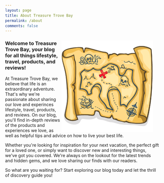 ```yaml
---
layout: page
title: About Treasure Trove Bay
permalink: /about
comments: false
---
```


<div class="row justify-content-between">
<div class="col-md-8 pr-5">

<img src="/assets/images/maplogo.png" alt="Map Logo" width="300" height="300" style="float: right; margin-right: 20px;">

<h3>Welcome to Treasure Trove Bay, your blog for all things lifestyle, travel, products, and reviews!</h3> 

<p> At Treasure Trove Bay, we believe that life is an extraordinary adventure. That's why we're passionate about sharing our love and experinces lifestyle, travel, products, and reviews. On our blog, you'll find in-depth reviews of the products and experiences we love, as well as helpful tips and advice on how to live your best life.
</p>
<p>
Whether you're looking for inspiration for your next vacation, the perfect gift for a loved one, or simply want to discover new and interesting things, we've got you covered. We're always on the lookout for the latest trends and hidden gems, and we love sharing our finds with our readers.
</p>
<p>
So what are you waiting for? Start exploring our blog today and let the thrill of discovery guide you!
</p>
</div>

<!-- 
<div class="col-md-4">

<div class="sticky-top sticky-top-80">
<h5>Buy me a coffee</h5>

<p>Thank you for your support! Your donation helps me to maintain and improve <a target="_blank" href="https://zombiedogz.github.io/treasure_trove_bay/">Treasure Trove Bay</a>.</p>

<a target="_blank" href="https://zombiedogz.github.io/treasure_trove_bay/" class="btn btn-danger">Buy me a coffee</a> <a target="_blank" href="https://zombiedogz.github.io/treasure_trove_bay/" class="btn btn-warning">Documentation</a>

</div>
</div>
-->
</div>
